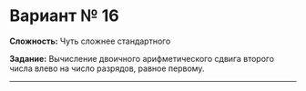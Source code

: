 # Вариант № 16
**Сложность:** Чуть сложнее cтандартного

**Задание:**  Вычисление двоичного арифметического сдвига второго числа влево на число разрядов, равное первому.

---